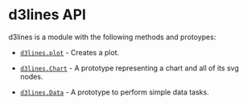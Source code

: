 # d3lines API

d3lines is a module with the following methods and protoypes:

* [`d3lines.plot`](d3lines_plot.md#plot) - Creates a plot.

* [`d3lines.Chart`](d3lines_Chart.md#Chart) - A prototype representing a chart and all of its svg nodes.

* [`d3lines.Data`](d3lines_Data.md#Data) - A prototype to perform simple data tasks.

